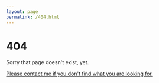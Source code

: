 ```yaml
---
layout: page
permalink: /404.html
---
```


# 404

Sorry that page doesn't exist, yet.

<a href="{{ site.baseurl }}/pages/contact.html">Please contact me if you don't find what you are looking for.</a>
